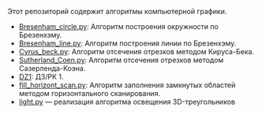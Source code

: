 Этот репозиторий содержит алгоритмы компьютерной графики.

- [Bresenham_circle.py](Bresenham_circ.py): Алгоритм построения окружности по Брезенхэму.
- [Bresenham_line.py](Bresenham_line.py): Алгоритм построения линии по Брезенхэму.
- [Cyrus_beck.py](Cyrus_beck.py): Алгоритм отсечения отрезков методом Кируса-Бека.
- [Sutherland_Coen.py](Sutherland_Coen.py): Алгоритм отсечения отрезков методом Сазерленда-Коэна.
- [DZ1](DZ1.py): ДЗ/РК 1.
- [fill_horizont_scan.py](fill_horizont_scan.py): Алгоритм заполнения замкнутых областей методом горизонтального сканирования.
- [light.py](./light.py) — реализация алгоритма освещения 3D-треугольников
